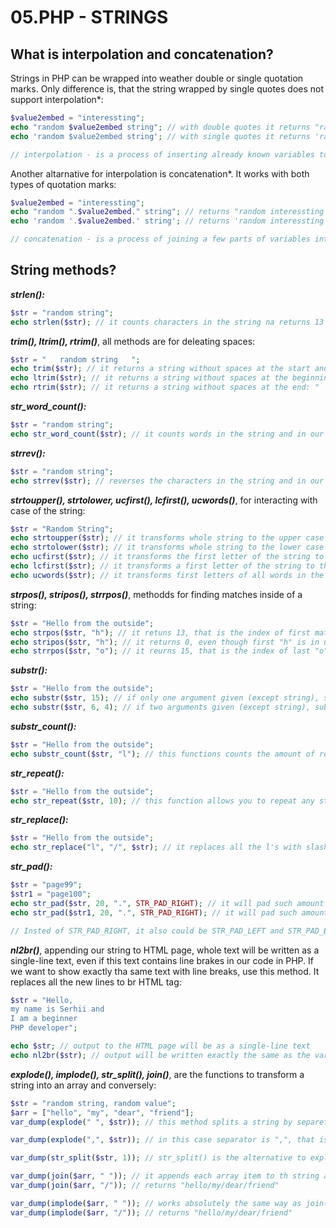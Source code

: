 # 05.PHP - STRINGS

## What is interpolation and concatenation?
Strings in PHP can be wrapped into weather double or single quotation marks. Only difference is, that the string wrapped by single quotes does not support interpolation*:

```php
$value2embed = "interessting";
echo "random $value2embed string"; // with double quotes it returns "random interessting string"
echo 'random $value2embed string'; // with single quotes it returns 'random $value2embed string'

// interpolation - is a process of inserting already known variables to the string. In PHP exist two syntaxes for it: first - just a name of variable: $value2embed, and second - with curly braces: {$value2embed}
```

Another altarnative for interpolation is concatenation*. It works with both types of quotation marks:

```php
$value2embed = "interessting";
echo "random ".$value2embed." string"; // returns "random interessting string"
echo 'random '.$value2embed.' string'; // returns 'random interessting string'

// concatenation - is a process of joining a few parts of variables into one. Syntax for concatenation in PHP uses simply a dot (.)
```


## String methods?

***strlen():***
```php
$str = "random string";
echo strlen($str); // it counts characters in the string na returns 13
```

***trim(), ltrim(), rtrim()***, all methods are for deleating spaces:
```php
$str = "   random string   ";
echo trim($str); // it returns a string without spaces at the start and at the end: "random string"
echo ltrim($str); // it returns a string without spaces at the beginning: "random string   "
echo rtrim($str); // it returns a string without spaces at the end: "   random string"
```

***str_word_count():***
```php
$str = "random string";
echo str_word_count($str); // it counts words in the string and in our situation returns 2
```

***strrev():***
```php
$str = "random string";
echo strrev($str); // reverses the characters in the string and in our situation returns "gnirts modnar"
```

***strtoupper(), strtolower, ucfirst(), lcfirst(), ucwords()***, for interacting with case of the string:
```php
$str = "Random String";
echo strtoupper($str); // it transforms whole string to the upper case and returns RANDOM STRING
echo strtolower($str); // it transforms whole string to the lower case and returns random string
echo ucfirst($str); // it transforms the first letter of the string to the upper case and returns "Random String"
echo lcfirst($str); // it transforms a first letter of the string to the lower case and returns "random String"
echo ucwords($str); // it transforms first letters of all words in the string and in our situation doesn't bring changes to it: "Random String"
```

***strpos(), stripos(), strrpos()***, methodds for finding matches inside of a string:
```php
$str = "Hello from the outside";
echo strpos($str, "h"); // it retuns 13, that is the index of first match found. It doesn't grab first "h" from "Hello", because it is in uppercase. This function is case-sensitive
echo stripos($str, "h"); // it returns 0, even though first "h" is in uppercase, stripos() ignores it
echo strrpos($str, "o"); // it reurns 15, that is the index of last "o" found. 
```

***substr():***
```php
$str = "Hello from the outside";
echo substr($str, 15); // if only one argument given (except string), substring will be cut from index which is our second argument (it is 15) to the end, in our case it returns "outside"
echo substr($str, 6, 4); // if two arguments given (except string), substring will be started cuting from index which is our second argument, and this string will have length which equals to our third argument. In our case it returns "from"
```

***substr_count():***
```php
$str = "Hello from the outside";
echo substr_count($str, "l"); // this functions counts the amount of repetition of given substring and in our case returns 2
```

***str_repeat():***
```php
$str = "Hello from the outside";
echo str_repeat($str, 10); // this function allows you to repeat any string so many times you want. In our case it is 13 and it returns "Hello from the outsideHello from the outsideHello from the outsideHello from the outsideHello from the outsideHello from the outsideHello from the outsideHello from the outsideHello from the outsideHello from the outside"
```

***str_replace():***
```php
$str = "Hello from the outside";
echo str_replace("l", "/", $str); // it replaces all the l's with slashes and returns "He//o from the outside"
```

***str_pad():***
```php
$str = "page99";
$str1 = "page100";
echo str_pad($str, 20, ".", STR_PAD_RIGHT); // it will pad such amount of dots to the right side of value, so it makes a length of 20 characters. In our case it returns "page99.............."
echo str_pad($str1, 20, ".", STR_PAD_RIGHT); // it will pad such amount of dots to the right side of value, so it makes a length of 20 characters. In our case it returns "page100............."

// Insted of STR_PAD_RIGHT, it also could be STR_PAD_LEFT and STR_PAD_BOTH
```

***nl2br()***, appending our string to HTML page, whole text will be written as a single-line text, even if this text contains line brakes in our code in PHP. If we want to show exactly tha same text with line breaks, use this method. It replaces all the new lines to br HTML tag:
```php
$str = "Hello, 
my name is Serhii and 
I am a beginner 
PHP developer";

echo $str; // output to the HTML page will be as a single-line text
echo nl2br($str); // output will be written exactly the same as the variable $str
```

***explode(), implode(), str_split(), join()***, are the functions to transform a string into an array and conversely:
```php
$str = "random string, random value";
$arr = ["hello", "my", "dear", "friend"];
var_dump(explode(" ", $str)); // this method splits a string by separetor and returns an array: [0]=> string(6)"random"[1]=> string(7)"string," [2]=> string(6)"random" [3]=> string(5)"value". Separator can't be empty

var_dump(explode(",", $str)); // in this case separator is ",", that is why it returns [0]=> string(13)"random string [1]=> string(13)" random value"

var_dump(str_split($str, 1)); // str_split() is the alternative to explode() function and it works a bit different. It cuts string not by given separator, but it cuts the string for chuncs, length of wich we type as a second argument (in our case it is 1). It returns a huge array with every letter as separate item of it: ["r", "a", "n", "d", "o", "m" (and so on...)]

var_dump(join($arr, " ")); // it appends each array item to th string and pastes a separator: "hello my dear friend"
var_dump(join($arr, "/")); // returns "hello/my/dear/friend"

var_dump(implode($arr, " ")); // works absolutely the same way as join() method and returns "hello my dear friend"
var_dump(implode($arr, "/")); // returns "hello/my/dear/friend"

```